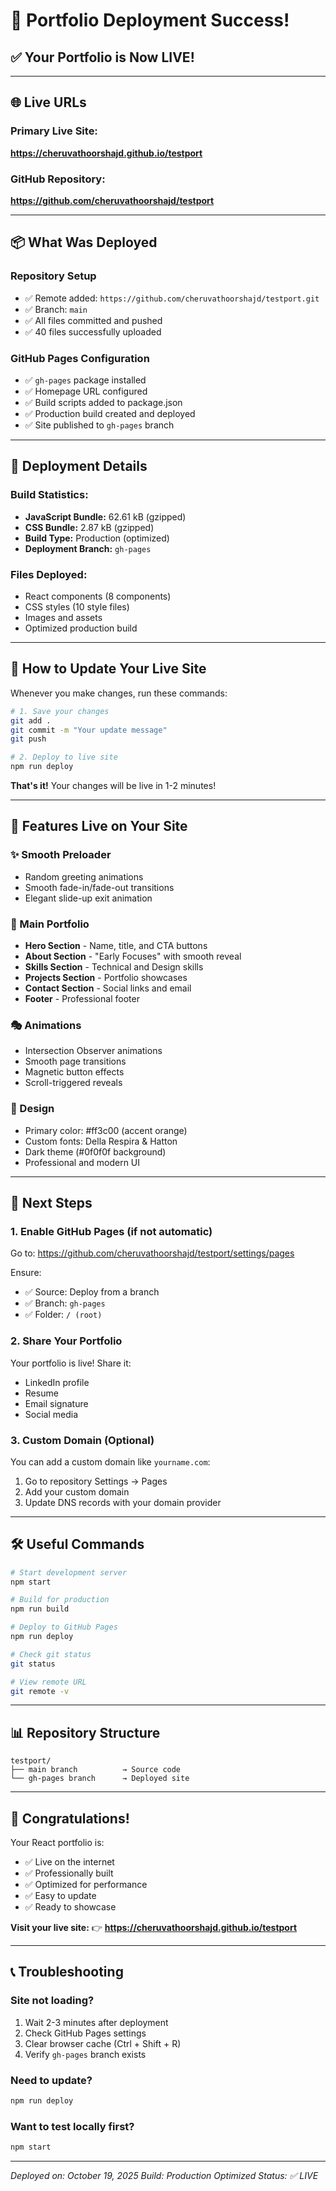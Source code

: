 # 🚀 Portfolio Deployment Success!

## ✅ Your Portfolio is Now LIVE!

---

## 🌐 Live URLs

### Primary Live Site:
**https://cheruvathoorshajd.github.io/testport**

### GitHub Repository:
**https://github.com/cheruvathoorshajd/testport**

---

## 📦 What Was Deployed

### Repository Setup
- ✅ Remote added: `https://github.com/cheruvathoorshajd/testport.git`
- ✅ Branch: `main`
- ✅ All files committed and pushed
- ✅ 40 files successfully uploaded

### GitHub Pages Configuration
- ✅ `gh-pages` package installed
- ✅ Homepage URL configured
- ✅ Build scripts added to package.json
- ✅ Production build created and deployed
- ✅ Site published to `gh-pages` branch

---

## 🎯 Deployment Details

### Build Statistics:
- **JavaScript Bundle:** 62.61 kB (gzipped)
- **CSS Bundle:** 2.87 kB (gzipped)
- **Build Type:** Production (optimized)
- **Deployment Branch:** `gh-pages`

### Files Deployed:
- React components (8 components)
- CSS styles (10 style files)
- Images and assets
- Optimized production build

---

## 🔄 How to Update Your Live Site

Whenever you make changes, run these commands:

```bash
# 1. Save your changes
git add .
git commit -m "Your update message"
git push

# 2. Deploy to live site
npm run deploy
```

**That's it!** Your changes will be live in 1-2 minutes!

---

## 📱 Features Live on Your Site

### ✨ Smooth Preloader
- Random greeting animations
- Smooth fade-in/fade-out transitions
- Elegant slide-up exit animation

### 🎨 Main Portfolio
- **Hero Section** - Name, title, and CTA buttons
- **About Section** - "Early Focuses" with smooth reveal
- **Skills Section** - Technical and Design skills
- **Projects Section** - Portfolio showcases
- **Contact Section** - Social links and email
- **Footer** - Professional footer

### 🎭 Animations
- Intersection Observer animations
- Smooth page transitions
- Magnetic button effects
- Scroll-triggered reveals

### 🎨 Design
- Primary color: #ff3c00 (accent orange)
- Custom fonts: Della Respira & Hatton
- Dark theme (#0f0f0f background)
- Professional and modern UI

---

## 🌟 Next Steps

### 1. Enable GitHub Pages (if not automatic)
Go to: https://github.com/cheruvathoorshajd/testport/settings/pages

Ensure:
- ✅ Source: Deploy from a branch
- ✅ Branch: `gh-pages`
- ✅ Folder: `/ (root)`

### 2. Share Your Portfolio
Your portfolio is live! Share it:
- LinkedIn profile
- Resume
- Email signature
- Social media

### 3. Custom Domain (Optional)
You can add a custom domain like `yourname.com`:
1. Go to repository Settings → Pages
2. Add your custom domain
3. Update DNS records with your domain provider

---

## 🛠️ Useful Commands

```bash
# Start development server
npm start

# Build for production
npm run build

# Deploy to GitHub Pages
npm run deploy

# Check git status
git status

# View remote URL
git remote -v
```

---

## 📊 Repository Structure

```
testport/
├── main branch          → Source code
└── gh-pages branch      → Deployed site
```

---

## 🎉 Congratulations!

Your React portfolio is:
- ✅ Live on the internet
- ✅ Professionally built
- ✅ Optimized for performance
- ✅ Easy to update
- ✅ Ready to showcase

**Visit your live site:**
👉 **https://cheruvathoorshajd.github.io/testport**

---

## 📞 Troubleshooting

### Site not loading?
1. Wait 2-3 minutes after deployment
2. Check GitHub Pages settings
3. Clear browser cache (Ctrl + Shift + R)
4. Verify `gh-pages` branch exists

### Need to update?
```bash
npm run deploy
```

### Want to test locally first?
```bash
npm start
```

---

*Deployed on: October 19, 2025*
*Build: Production Optimized*
*Status: ✅ LIVE*
